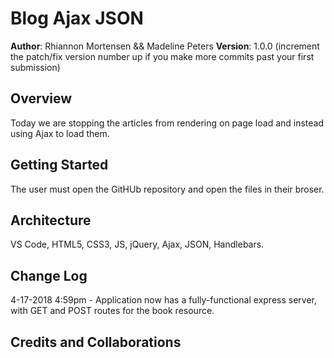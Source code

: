 # Blog Ajax JSON

**Author**: Rhiannon Mortensen && Madeline Peters
**Version**: 1.0.0 (increment the patch/fix version number up if you make more commits past your first submission)

## Overview
Today we are stopping the articles from rendering on page load and instead using Ajax to load them. 

## Getting Started
The user must open the GitHUb repository and open the files in their broser.

## Architecture
VS Code, HTML5, CSS3, JS, jQuery, Ajax, JSON, Handlebars.

## Change Log


4-17-2018 4:59pm - Application now has a fully-functional express server, with GET and POST routes for the book resource.

## Credits and Collaborations
